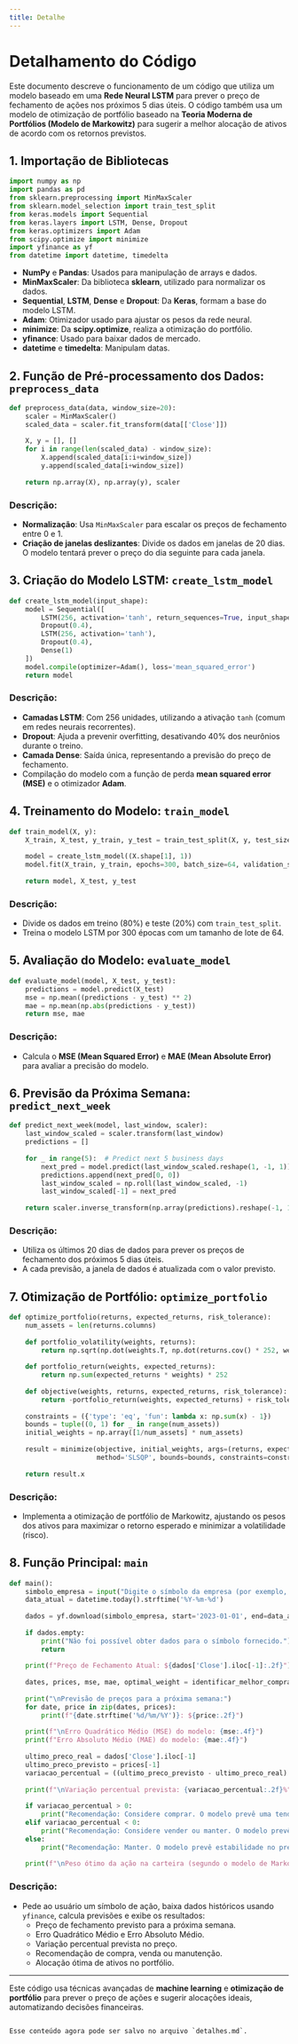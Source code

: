 ```yaml
---
title: Detalhe
---
```


# Detalhamento do Código

Este documento descreve o funcionamento de um código que utiliza um modelo baseado em uma **Rede Neural LSTM** para prever o preço de fechamento de ações nos próximos 5 dias úteis. O código também usa um modelo de otimização de portfólio baseado na **Teoria Moderna de Portfólios (Modelo de Markowitz)** para sugerir a melhor alocação de ativos de acordo com os retornos previstos.

## 1. Importação de Bibliotecas

```python
import numpy as np
import pandas as pd
from sklearn.preprocessing import MinMaxScaler
from sklearn.model_selection import train_test_split
from keras.models import Sequential
from keras.layers import LSTM, Dense, Dropout
from keras.optimizers import Adam
from scipy.optimize import minimize
import yfinance as yf
from datetime import datetime, timedelta
```

- **NumPy** e **Pandas**: Usados para manipulação de arrays e dados.
- **MinMaxScaler**: Da biblioteca **sklearn**, utilizado para normalizar os dados.
- **Sequential**, **LSTM**, **Dense** e **Dropout**: Da **Keras**, formam a base do modelo LSTM.
- **Adam**: Otimizador usado para ajustar os pesos da rede neural.
- **minimize**: Da **scipy.optimize**, realiza a otimização do portfólio.
- **yfinance**: Usado para baixar dados de mercado.
- **datetime** e **timedelta**: Manipulam datas.

## 2. Função de Pré-processamento dos Dados: `preprocess_data`

```python
def preprocess_data(data, window_size=20):
    scaler = MinMaxScaler()
    scaled_data = scaler.fit_transform(data[['Close']])
    
    X, y = [], []
    for i in range(len(scaled_data) - window_size):
        X.append(scaled_data[i:i+window_size])
        y.append(scaled_data[i+window_size])
    
    return np.array(X), np.array(y), scaler
```

### Descrição:
- **Normalização**: Usa `MinMaxScaler` para escalar os preços de fechamento entre 0 e 1.
- **Criação de janelas deslizantes**: Divide os dados em janelas de 20 dias. O modelo tentará prever o preço do dia seguinte para cada janela.

## 3. Criação do Modelo LSTM: `create_lstm_model`

```python
def create_lstm_model(input_shape):
    model = Sequential([
        LSTM(256, activation='tanh', return_sequences=True, input_shape=input_shape),
        Dropout(0.4),
        LSTM(256, activation='tanh'),
        Dropout(0.4),
        Dense(1)
    ])
    model.compile(optimizer=Adam(), loss='mean_squared_error')
    return model
```

### Descrição:
- **Camadas LSTM**: Com 256 unidades, utilizando a ativação `tanh` (comum em redes neurais recorrentes).
- **Dropout**: Ajuda a prevenir overfitting, desativando 40% dos neurônios durante o treino.
- **Camada Dense**: Saída única, representando a previsão do preço de fechamento.
- Compilação do modelo com a função de perda **mean squared error (MSE)** e o otimizador **Adam**.

## 4. Treinamento do Modelo: `train_model`

```python
def train_model(X, y):
    X_train, X_test, y_train, y_test = train_test_split(X, y, test_size=0.2, random_state=42)
    
    model = create_lstm_model((X.shape[1], 1))
    model.fit(X_train, y_train, epochs=300, batch_size=64, validation_split=0.2, verbose=0)
    
    return model, X_test, y_test
```

### Descrição:
- Divide os dados em treino (80%) e teste (20%) com `train_test_split`.
- Treina o modelo LSTM por 300 épocas com um tamanho de lote de 64.

## 5. Avaliação do Modelo: `evaluate_model`

```python
def evaluate_model(model, X_test, y_test):
    predictions = model.predict(X_test)
    mse = np.mean((predictions - y_test) ** 2)
    mae = np.mean(np.abs(predictions - y_test))
    return mse, mae
```

### Descrição:
- Calcula o **MSE (Mean Squared Error)** e **MAE (Mean Absolute Error)** para avaliar a precisão do modelo.

## 6. Previsão da Próxima Semana: `predict_next_week`

```python
def predict_next_week(model, last_window, scaler):
    last_window_scaled = scaler.transform(last_window)
    predictions = []
    
    for _ in range(5):  # Predict next 5 business days
        next_pred = model.predict(last_window_scaled.reshape(1, -1, 1))
        predictions.append(next_pred[0, 0])
        last_window_scaled = np.roll(last_window_scaled, -1)
        last_window_scaled[-1] = next_pred
    
    return scaler.inverse_transform(np.array(predictions).reshape(-1, 1))
```

### Descrição:
- Utiliza os últimos 20 dias de dados para prever os preços de fechamento dos próximos 5 dias úteis.
- A cada previsão, a janela de dados é atualizada com o valor previsto.

## 7. Otimização de Portfólio: `optimize_portfolio`

```python
def optimize_portfolio(returns, expected_returns, risk_tolerance):
    num_assets = len(returns.columns)
        
    def portfolio_volatility(weights, returns):
        return np.sqrt(np.dot(weights.T, np.dot(returns.cov() * 252, weights)))
    
    def portfolio_return(weights, expected_returns):
        return np.sum(expected_returns * weights) * 252
    
    def objective(weights, returns, expected_returns, risk_tolerance):
        return -portfolio_return(weights, expected_returns) + risk_tolerance * portfolio_volatility(weights, returns)
    
    constraints = ({'type': 'eq', 'fun': lambda x: np.sum(x) - 1})
    bounds = tuple((0, 1) for _ in range(num_assets))
    initial_weights = np.array([1/num_assets] * num_assets)
    
    result = minimize(objective, initial_weights, args=(returns, expected_returns, risk_tolerance),
                      method='SLSQP', bounds=bounds, constraints=constraints)
    
    return result.x
```

### Descrição:
- Implementa a otimização de portfólio de Markowitz, ajustando os pesos dos ativos para maximizar o retorno esperado e minimizar a volatilidade (risco).

## 8. Função Principal: `main`

```python
def main():
    simbolo_empresa = input("Digite o símbolo da empresa (por exemplo, AAPL para Apple Inc.): ")
    data_atual = datetime.today().strftime('%Y-%m-%d')
    
    dados = yf.download(simbolo_empresa, start='2023-01-01', end=data_atual)
    
    if dados.empty:
        print("Não foi possível obter dados para o símbolo fornecido.")
        return
    
    print(f"Preço de Fechamento Atual: ${dados['Close'].iloc[-1]:.2f}")
    
    dates, prices, mse, mae, optimal_weight = identificar_melhor_compra(dados)
    
    print("\nPrevisão de preços para a próxima semana:")
    for date, price in zip(dates, prices):
        print(f"{date.strftime('%d/%m/%Y')}: ${price:.2f}")
    
    print(f"\nErro Quadrático Médio (MSE) do modelo: {mse:.4f}")
    print(f"Erro Absoluto Médio (MAE) do modelo: {mae:.4f}")
    
    ultimo_preco_real = dados['Close'].iloc[-1]
    ultimo_preco_previsto = prices[-1]
    variacao_percentual = ((ultimo_preco_previsto - ultimo_preco_real) / ultimo_preco_real) * 100
    
    print(f"\nVariação percentual prevista: {variacao_percentual:.2f}%")
    
    if variacao_percentual > 0:
        print("Recomendação: Considere comprar. O modelo prevê uma tendência de alta.")
    elif variacao_percentual < 0:
        print("Recomendação: Considere vender ou manter. O modelo prevê uma tendência de baixa.")
    else:
        print("Recomendação: Manter. O modelo prevê estabilidade no preço.")
    
    print(f"\nPeso ótimo da ação na carteira (segundo o modelo de Markowitz): {optimal_weight:.2%}")
```

### Descrição:
- Pede ao usuário um símbolo de ação, baixa dados históricos usando `yfinance`, calcula previsões e exibe os resultados:
  - Preço de fechamento previsto para a próxima semana.
  - Erro Quadrático Médio e Erro Absoluto Médio.
  - Variação percentual prevista no preço.
  - Recomendação de compra, venda ou manutenção.
  - Alocação ótima de ativos no portfólio.

---

Este código usa técnicas avançadas de **machine learning** e **otimização de portfólio** para prever o preço de ações e sugerir alocações ideais, automatizando decisões financeiras.
```

Esse conteúdo agora pode ser salvo no arquivo `detalhes.md`.